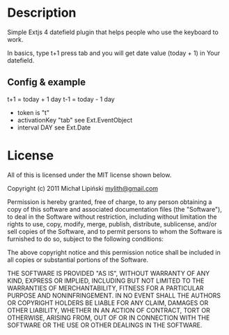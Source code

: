 Description
===========
Simple Extjs 4 datefield plugin that helps people who use the keyboard to work.

In basics, type t+1 press tab and you will get date value (today + 1) in Your datefield.

Config & example
-------------
t+1 = today + 1 day
t-1 = today - 1 day

*   token is "t"
*   activationKey "tab" see Ext.EventObject
*   interval DAY see Ext.Date

License
===========
All of this is licensed under the MIT license shown below.

Copyright (c) 2011 Michał Lipiński <mylith@gmail.com>

Permission is hereby granted, free of charge, to any person obtaining a copy
of this software and associated documentation files (the "Software"), to deal
in the Software without restriction, including without limitation the rights
to use, copy, modify, merge, publish, distribute, sublicense, and/or sell
copies of the Software, and to permit persons to whom the Software is
furnished to do so, subject to the following conditions:

The above copyright notice and this permission notice shall be included in
all copies or substantial portions of the Software.

THE SOFTWARE IS PROVIDED "AS IS", WITHOUT WARRANTY OF ANY KIND, EXPRESS OR
IMPLIED, INCLUDING BUT NOT LIMITED TO THE WARRANTIES OF MERCHANTABILITY,
FITNESS FOR A PARTICULAR PURPOSE AND NONINFRINGEMENT. IN NO EVENT SHALL THE
AUTHORS OR COPYRIGHT HOLDERS BE LIABLE FOR ANY CLAIM, DAMAGES OR OTHER
LIABILITY, WHETHER IN AN ACTION OF CONTRACT, TORT OR OTHERWISE, ARISING FROM,
OUT OF OR IN CONNECTION WITH THE SOFTWARE OR THE USE OR OTHER DEALINGS IN
THE SOFTWARE.